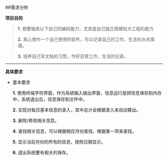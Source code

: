 ##需求分析

**项目目的**

> **1.** 想要锻炼以下自己的编码能力，尤其是自己独立搭建较大工程的能力

> **2.** 真心想作一个自己使用的软件，可以记录自己的工作，生活的点点滴滴。

> **3.** 培养自己写文档的习惯，作好日常工作，生活的记录。

***

**具体要求**

* 基本要求

  **1.** 使用终端字符界面，作为系统输入输出界面，信息运行是把信息保存到内存中，系统退出后，信息保存到文件中。

  **2.** 实现对每日基本信息的录入，其中总计会根据录入来自动算出。

  **3.** 删除/修改相关信息。

  **4.** 查找相关信息，可以根据相应月份查找，根据某一项来查找。

  **5.** 显示当前月份的所有的信息，按照日期显示。

  **6.** 退出系统要有相关的保存。
